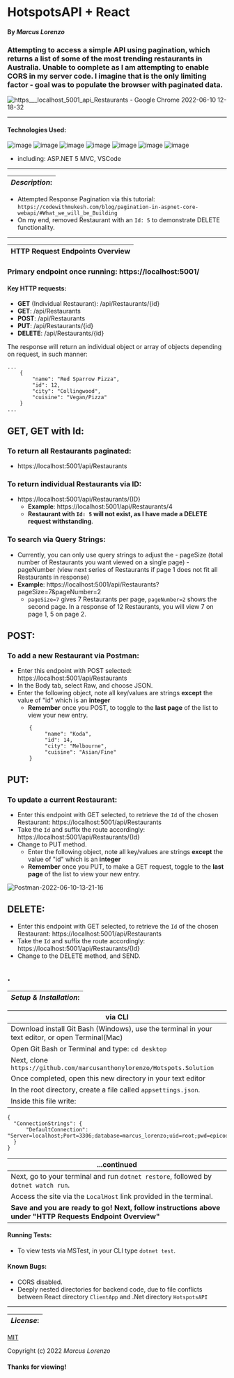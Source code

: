 # HotspotsAPI + React
#### By _**Marcus Lorenzo**_



### Attempting to access a simple API using pagination, which returns a list of some of the most trending restaurants in Australia. Unable to complete as I am attempting to enable CORS in my server code. I imagine that is the only limiting factor - goal was to populate the browser with paginated data.

![https___localhost_5001_api_Restaurants - Google Chrome 2022-06-10 12-18-32](https://user-images.githubusercontent.com/100096239/173136319-81ad15cd-4ee6-4eb8-997f-e1c6f7335cfa.gif)



---


#### Technologies Used:
![image](https://img.shields.io/badge/C%23-239120?style=for-the-badge&logo=c-sharp&logoColor=white)
![image](https://img.shields.io/badge/.NET-512BD4?style=for-the-badge&logo=dotnet&logoColor=white)
![image](https://img.shields.io/badge/MySQL-005C84?style=for-the-badge&logo=mysql&logoColor=white)
![image](https://img.shields.io/badge/HTML5-E34F26?style=for-the-badge&logo=html5&logoColor=white)  ![image](https://img.shields.io/badge/CSS3-1572B6?style=for-the-badge&logo=css3&logoColor=white)
![image](https://img.shields.io/badge/GIT-E44C30?style=for-the-badge&logo=git&logoColor=white)
![image](https://img.shields.io/badge/Postman-FF6C37?style=for-the-badge&logo=Postman&logoColor=white)

* including: ASP.NET 5 MVC, VSCode

---


| **_Description_:** |
|---|

- Attempted Response Pagination via this tutorial: `https://codewithmukesh.com/blog/pagination-in-aspnet-core-webapi/#What_we_will_be_Building`
- On my end, removed Restaurant with an `Id: 5` to demonstrate DELETE functionality.

---

| HTTP Request Endpoints Overview |
|---|


### Primary endpoint once running: https://localhost:5001/


#### Key HTTP requests:

  - **GET** (Individual Restaurant): /api/Restaurants/{id}
  - **GET**: /api/Restaurants
  - **POST**: /api/Restaurants
  - **PUT**: /api/Restaurants/{id}
  - **DELETE**: /api/Restaurants/{id}



The response will return an individual object or array of objects depending on request, in such manner:

```
...
    {
        "name": "Red Sparrow Pizza",
        "id": 12,
        "city": "Collingwood",
        "cuisine": "Vegan/Pizza"
    }
...   
```

## GET, GET with Id: 
### To return **all Restaurants** paginated:
  - https://localhost:5001/api/Restaurants
### To return **individual Restaurants** via ID:
  - https://localhost:5001/api/Restaurants/{ID}
    - **Example**:   https://localhost:5001/api/Restaurants/4
    - **Restaurant with `Id: 5` will not exist, as I have made a DELETE request withstanding**.
### To search via Query Strings:
  - Currently, you can only use query strings to adjust the
        - pageSize (total number of Restaurants you want viewed on a single page)
        - pageNumber (view next series of Restaurants if page 1 does not fit all Restaurants in response)
  - **Example**: https://localhost:5001/api/Restaurants?pageSize=7&pageNumber=2
    - `pageSize=7` gives 7 Restaurants per page, `pageNumber=2` shows the second page. In a response of 12 Restaurants, you will view 7 on page 1, 5 on page 2.

## POST:
### To add a new Restaurant via Postman:
  - Enter this endpoint with POST selected:  https://localhost:5001/api/Restaurants
  - In the Body tab, select Raw, and choose JSON.
  - Enter the following object, note all key/values are strings **except** the value of "id" which is an **integer**
    - **Remember** once you POST, to toggle to the **last page** of the list to view your new entry.

```
       {
            "name": "Koda",
            "id": 14,
            "city": "Melbourne",
            "cuisine": "Asian/Fine"
       }
```

## PUT:
### To update a current Restaurant:
   - Enter this endpoint with GET selected, to retrieve the `Id` of the chosen Restaurant:  https://localhost:5001/api/Restaurants
   - Take the `Id` and suffix the route accordingly:  https://localhost:5001/api/Restaurants/{Id}
   - Change to PUT method.
      - Enter the following object, note all key/values are strings **except** the value of "id" which is an **integer**
       - **Remember** once you PUT, to make a GET request, toggle to the **last page** of the list to view your new entry.

![Postman-2022-06-10-13-21-16](https://user-images.githubusercontent.com/100096239/173147835-5db1e582-48e5-414c-a0b5-f3a36f75cf0b.gif)


<!-- 
```
       {
            "name": "Koda",
            "id": 14,
            "city": "Melbourne",
            "cuisine": "Japanese/Fine"
       }
```
(Changed `"cuisine"` to `"Japanese/Fine"` from `"Asian/Fine"`) -->


## DELETE:
   - Enter this endpoint with GET selected, to retrieve the `Id` of the chosen Restaurant:  https://localhost:5001/api/Restaurants
   - Take the `Id` and suffix the route accordingly:  https://localhost:5001/api/Restaurants/{Id}
   - Change to the DELETE method, and SEND.

.
---

| **_Setup & Installation_:** |
|---|

|   via CLI   |
|---|
| Download install Git Bash (Windows), use the terminal in your text editor, or open Terminal(Mac) 
| Open Git Bash or Terminal and type: `cd desktop` 
| Next, clone ` https://github.com/marcusanthonylorenzo/Hotspots.Solution` 
| Once completed, open this new directory in your text editor
| In the root directory, create a file called `appsettings.json`.
| Inside this file write:
```
{
  "ConnectionStrings": {
      "DefaultConnection": "Server=localhost;Port=3306;database=marcus_lorenzo;uid=root;pwd=epicodus;"
  }
}
```

| ...continued |
|---|
| Next, go to your terminal and run `dotnet restore`, followed by `dotnet watch run`.
| Access the site via the `LocalHost` link provided in the terminal.
| **Save and you are ready to go! Next, follow instructions above under "HTTP Requests Endpoint Overview"**

 
<!-- |  MySQL Setup  |
|---|
| In your MySQL Workbench, click Connect to Database, Stored Connection:  Local instance 3306
**Must match the `Port=3306;` in the `"DefaultConnection"` query inside your `appsettings.json` file.**
| In **Schemas Navigator** in the Navigator bar on the left, right-click and select "Create Schema".
| The name of the new Schema **must match the `database=marcus_lorenzo;` in the `"DefaultConnection"` query inside your `appsettings.json` file.**
| Once loaded, go to your new Schema tree in the Navigator bar on the left, click down to Tables, right click "Create Table".
| Your details should look like this:

[Image of applied tables here] -->

#### Running Tests:
- To view tests via MSTest, in your CLI type `dotnet test`.

#### Known Bugs:
- CORS disabled.
- Deeply nested directories for backend code, due to file conflicts between React directory `ClientApp` and .Net directory `HotspotsAPI`

---
| **_License_:** |
|---|

[MIT]()

Copyright (c) 2022 _Marcus Lorenzo_


#### Thanks for viewing!
